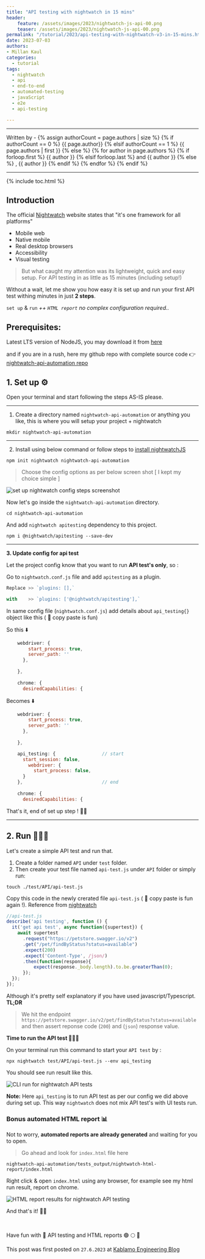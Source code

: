 ```yaml
---
title: "API testing with nightwatch in 15 mins"
header:
    feature: /assets/images/2023/nightwatch-js-api-00.png
    teaser: /assets/images/2023/nightwatch-js-api-00.png
permalink: "/tutorial/2023/api-testing-with-nightwatch-v3-in-15-mins.html"
date: 2023-07-03
authors:
- Millan Kaul
categories:
  - tutorial
tags:
  - nightwatch
  - api
  - end-to-end
  - automated-testing
  - javaScript
  - e2e
  - api-testing

---
```


<hr>
<p>
 Written by -
{% assign authorCount = page.authors | size %}
{% if authorCount == 0 %}
   {{ page.author}}
{% elsif authorCount == 1 %}
    {{ page.authors | first }}         
{% else %}
    {% for author in page.authors %}
        {% if forloop.first %}
            {{ author }}
        {% elsif forloop.last %}
            and {{ author }}
        {% else %}
            , {{ author }}
        {% endif %}
    {% endfor %}
{% endif %}
</p>

<hr>

{% include toc.html %}

## Introduction

The official [Nightwatch](https://nightwatchjs.org/) website states that "it's one framework for all platforms"

- Mobile web
- Native mobile
- Real desktop browsers
- Accessibility
- Visual testing


> But what caught my attention was its lightweight, quick and easy setup. For API testing in as little as 15 minutes (including setup!)


Without a wait, let me show you how easy it is set up and run your first API test withing minutes in just **2 steps**.

`set up` & `run`  _++ `HTML report` no complex configuration required.._


## Prerequisites:

Latest LTS version of NodeJS, you may download it from [here](https://nodejs.org/en/download)

and if you are in a rush, here my github repo with complete source code 👉 [nightwatch-api-automation repo](https://github.com/eaccmk/nightwatch-api-automation)

## 1. Set up ⚙️

Open your terminal and start following the steps AS-IS please.

-----

1. Create a directory named `nightwatch-api-automation` or anything you like, this is where you will setup your project + nightwatch

```
mkdir nightwatch-api-automation
```

-----

2. Install using below command or follow steps to [install nightwatchJS](https://nightwatchjs.org/guide/quickstarts/create-and-run-a-nightwatch-test.html)

```
npm init nightwatch nightwatch-api-automation
```

> Choose the config options as per below screen shot [ I kept my choice simple ]

![set up nightwatch config steps screenshot](/assets/images/2023/nightwatch-js-api-01_setup_nightwatch.png)

Now let's go inside the `nightwatch-api-automation` directory.

```
cd nightwatch-api-automation
```

And add `nightwatch apitesting` dependency to this project.

```
npm i @nightwatch/apitesting --save-dev
```

-----

**3. Update config for api test**


Let the project config know that you want to run **API test's only**, so :

Go to `nightwatch.conf.js` file and add `apitesting` as a plugin.

```javascript
Replace >> `plugins: [],`

with    >> `plugins: ['@nightwatch/apitesting'],`
```

In same config file (`nightwatch.conf.js`) add details about `api_testing{}` object like this ( 📝 copy paste is fun)

So  this  ⬇️

```javascript
    webdriver: {
        start_process: true,
        server_path: ''
      },
      
    },
    
    chrome: {
      desiredCapabilities: {
```

Becomes ⬇️

```javascript
    webdriver: {
        start_process: true,
        server_path: ''
      },
      
    },

	api_testing: {                 // start
	  start_session: false,
	    webdriver: {
	      start_process: false,
	  }
	},                             // end 
    
    chrome: {
      desiredCapabilities: {
```

That's it, end of set up step ! 🙌🏼

----


## 2. Run 🏃🏻‍♂️

Let's create a simple API test and run that.

1. Create a folder named `API` under `test` folder.
2. Then create your test file named `api-test.js` under `API` folder or simply run:

```
touch ./test/API/api-test.js
```

Copy this code in the newly crerated file `api-test.js` ( 📝 copy paste is fun again !). Reference from [nightwatch](https://github.com/nightwatchjs/nightwatch-docs/blob/versions/3.0/guide/writing-tests/api-testing.md#test-api-headers--responses)

```javascript
//api-test.js
describe('api testing', function () {
  it('get api test', async function({supertest}) {
    await supertest
      .request("https://petstore.swagger.io/v2")
      .get("/pet/findByStatus?status=available")
      .expect(200)
      .expect('Content-Type', /json/)
      .then(function(response){
          expect(response._body.length).to.be.greaterThan(0);
      });
  });
});
```

Although it's pretty self explanatory if you have used javascript/Typescript. **TL;DR**
 
> We hit the endpoint `https://petstore.swagger.io/v2/pet/findByStatus?status=available` 
and then assert reponse code (`200`) and (`json`) response value. 


**Time to run the API test 🧑🏻‍💻**

On your terminal run this command to start your `API test` by :

```
npx nightwatch test/API/api-test.js --env api_testing
```

You should see run result like this.

![CLI run for nightwatch API tests](/assets/images/2023/nightwatch-js-api-02_cli_run.png)

**Note:** Here `api_testing` is to run API test as per our config we did above during set up. This way `nightwatch` does not mix API test's with UI tests run.


### Bonus automated HTML report 📊

Not to worry, **automated reports are already generated** and waiting for you to open.

> Go ahead and look for `index.html` file here

```
nightwatch-api-automation/tests_output/nightwatch-html-report/index.html
```

Right click & open `index.html` using any browser, for example see my html run result, report on chrome. 

![HTML report results for nightwatch API testing](/assets/images/nightwatch-js-api-03_html_report.png)

And that's it! 🙌🏼

<br /> 


Have fun with 🚀 API testing and HTML reports 🟢 🌕 🔴

This post was first posted on `27.6.2023` at [Kablamo Engineering Blog](https://engineering.kablamo.com.au/posts/2023/api-testing-with-nightwatch-in-15-mins/)
